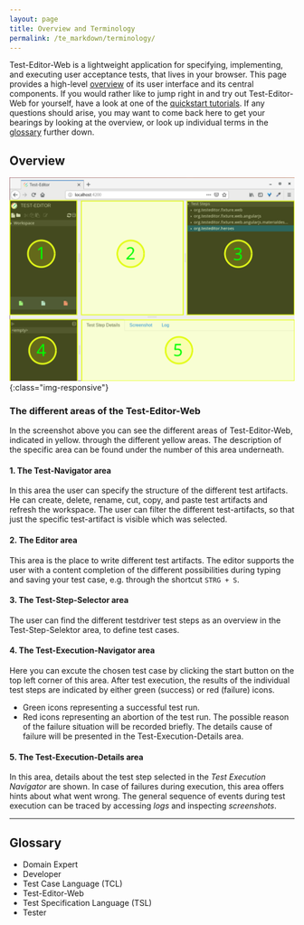 ```yaml
---
layout: page
title: Overview and Terminology
permalink: /te_markdown/terminology/
---
```


Test-Editor-Web is a lightweight application for specifying, implementing, and executing user acceptance tests, that lives in your browser. This page provides a high-level [overview](#overview) of its user interface and its central components. If you would rather like to jump right in and try out Test-Editor-Web for yourself, have a look at one of the [quickstart tutorials](/te_markdown/tutorials). If any questions should arise, you may want to come back here to get your bearings by looking at the overview, or look up individual terms in the [glossary](#glossary) further down.

## Overview

![Overview](/images/te.overview.svg?sanitize=true){:class="img-responsive"}

### The different areas of the Test-Editor-Web
In the screenshot above you can see the different areas of Test-Editor-Web, indicated in yellow.
through the different yellow areas. The description of the specific area can be found under the number of this area underneath.   

#### 1. The Test-Navigator area
In this area the user can specify the structure of the different test artifacts.
He can create, delete, rename, cut, copy, and paste test artifacts and refresh the workspace.
The user can filter the different test-artifacts, so that just the specific test-artifact is visible which was selected.

#### 2. The Editor area
This area is the place to write different test artifacts. The editor supports the user with a content completion of the different possibilities during typing and saving your test case, e.g. through the shortcut ```STRG + S```.

#### 3. The Test-Step-Selector area
The user can find the different testdriver test steps as an overview in the Test-Step-Selektor area, to define test cases.

#### 4. The Test-Execution-Navigator area
Here you can excute the chosen test case by clicking the start button on the top left corner of this area. After test execution, the results of the individual test steps are indicated by either green (success) or red (failure) icons.
* Green icons representing a successful test run. 
* Red icons representing an abortion of the test run. The possible reason of the failure situation will be recorded briefly. The details cause of failure will be presented in the Test-Execution-Details area. 


#### 5. The Test-Execution-Details area
In this area, details about the test step selected in the _Test Execution Navigator_ are shown. In case of failures during execution, this area offers hints about what went wrong. The general sequence of events during test execution can be traced by accessing _logs_ and inspecting _screenshots_.

----

## Glossary

* Domain Expert
* Developer
* Test Case Language (TCL)
* Test-Editor-Web
* Test Specification Language (TSL)
* Tester

<!--- TODO: write user-friendly definitions, layout the glossary as definition list with anchors for cross-referencing. The following is an example of how that might look:
<a name="domain-expert"></a>Domain expert
: A stakeholder and probably a user of the system under test, who has a deep understanding of the problem domain. Domain experts specify what they expect the system to do and how it should behave, using the [test specification language (TSL)](#test-specification-language).

<a name="developer"></a>Developer
: TBW

<a name="tester"></a>Tester
: TBW

<a name="test-specification-language"></a>Test Specification Language (TSL)
: TBW
-->
